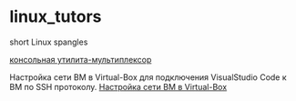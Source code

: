 # linux_tutors
short Linux spangles

[консольная утилита-мультиплексор](/tmux.md)

Настройка сети ВМ в Virtual-Box для подключения VisualStudio Code к ВМ по SSH протоколу.
[Настройка сети ВМ в Virtual-Box](/virtual-box-settings.md)
